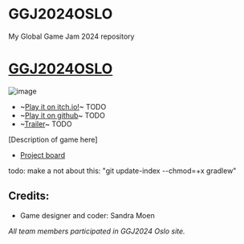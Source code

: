 # GGJ2024OSLO
My Global Game Jam 2024 repository

# [GGJ2024OSLO](https://globalgamejam.org/jam-sites/2024/oslo-global-game-jam-2024)

![image](https://github.com/Slideshow776/GGJ2024OSLO/assets/4059636/c3c059e7-d87c-4a33-ae5d-46ed5036feb1)

* ~[Play it on itch.io!]()~ TODO
* ~[Play it on github]()~ TODO
* ~[Trailer]()~ TODO

[Description of game here]

* [Project board](https://github.com/users/Slideshow776/projects/6/views/1)

todo: make a not about this: "git update-index --chmod=+x gradlew"


## Credits: 
* Game designer and coder: Sandra Moen

_All team members participated in GGJ2024 Oslo site._
